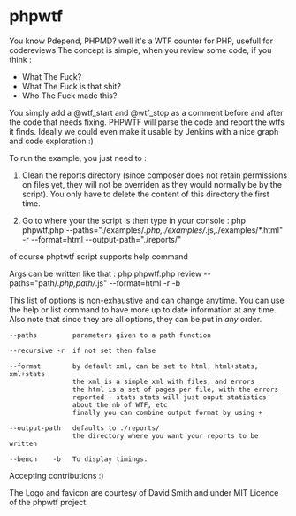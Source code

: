 phpwtf
======

You know Pdepend, PHPMD? well it's a WTF counter for PHP, usefull for codereviews
The concept is simple, when you review some code, if you think :
 - What The Fuck? 
 - What The Fuck is that shit? 
 - Who The Fuck made this? 

You simply add a @wtf_start and @wtf_stop as a comment before and after the code that needs fixing.
PHPWTF will parse the code and report the wtfs it finds.
Ideally we could even make it usable by Jenkins with a nice graph and code exploration :)

To run the example, you just need to :

1. Clean the reports directory (since composer does not retain permissions on files yet, they will not be overriden as they would normally be by the script). 
You only have to delete the content of this directory the first time.

2. Go to where your the script is then type in your console :
	php phpwtf.php --paths="./examples/*.php,./examples/*.js,./examples/*.html" -r --format=html --output-path="./reports/"


of course phptwtf script supports help command

Args can be written like that :
	php phpwtf.php review --paths="path/*.php,path/*.js" --format=html -r -b

This list of options is non-exhaustive and can change anytime. You can use the help or list command to have more up to date information at any time. Also note that since they are all options, they can be put in *any* order.
 
	--paths         parameters given to a path function

	--recursive -r  if not set then false

	--format        by default xml, can be set to html, html+stats, xml+stats
					the xml is a simple xml with files, and errors
					the html is a set of pages per file, with the errors
					reported + stats stats will just ouput statistics
					about the nb of WTF, etc
					finally you can combine output format by using +

	--output-path   defaults to ./reports/
					the directory where you want your reports to be written

	--bench    -b   To display timings.


Accepting contributions :)

The Logo and favicon are courtesy of David Smith and under MIT Licence of the phpwtf project.